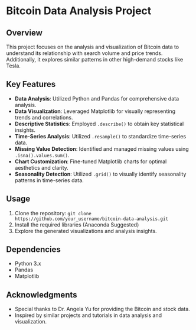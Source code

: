 # Bitcoin Data Analysis Project

## Overview

This project focuses on the analysis and visualization of Bitcoin data to understand its relationship with search volume and price trends. Additionally, it explores similar patterns in other high-demand stocks like Tesla.

## Key Features

- **Data Analysis**: Utilized Python and Pandas for comprehensive data analysis.
- **Data Visualization**: Leveraged Matplotlib for visually representing trends and correlations.
- **Descriptive Statistics**: Employed `.describe()` to obtain key statistical insights.
- **Time-Series Analysis**: Utilized `.resample()` to standardize time-series data.
- **Missing Value Detection**: Identified and managed missing values using `.isna().values.sum()`.
- **Chart Customization**: Fine-tuned Matplotlib charts for optimal aesthetics and clarity.
- **Seasonality Detection**: Utilized `.grid()` to visually identify seasonality patterns in time-series data.

## Usage

1. Clone the repository: `git clone https://github.com/your_username/bitcoin-data-analysis.git`
2. Install the required libraries (Anaconda Suggested)
3. Explore the generated visualizations and analysis insights.

## Dependencies

- Python 3.x
- Pandas
- Matplotlib

## Acknowledgments

- Special thanks to Dr. Angela Yu for providing the Bitcoin and stock data.
- Inspired by similar projects and tutorials in data analysis and visualization.

